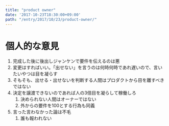 ```yaml
---
title: "product owner"
date: '2017-10-23T18:30:00+09:00'
path: "/entry/2017/10/23/product-owner/"
---
```

# 個人的な意見

1. 完成した後に後出しジャンケンで要件を伝えるのは悪
1. 変更はすればいい。「出せない」を言うのは何時何時であれ遅いので、言いたいやつは目を凝らす
1. そもそも、出せる・出せないを判断する人間はプロダクトから目を離すべきではない
1. 決定を譲渡できないのであれば人の3倍目を凝らして稼働しろ
    1. 決められない人間はオーナーではない
    1. 外からの要件を100とする行為も同義
1. 言った言わなかった論は不毛
    1. 誰も報われない
